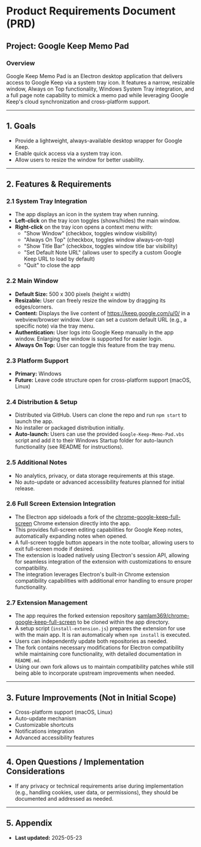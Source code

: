 # Product Requirements Document (PRD)

## Project: Google Keep Memo Pad

### Overview
Google Keep Memo Pad is an Electron desktop application that delivers access to Google Keep via a system tray icon. It features a narrow, resizable window, Always on Top functionality, Windows System Tray integration, and a full page note capability to mimick a memo pad while leveraging Google Keep's cloud synchronization and cross-platform support.

---

## 1. Goals
- Provide a lightweight, always-available desktop wrapper for Google Keep.
- Enable quick access via a system tray icon.
- Allow users to resize the window for better usability.

---

## 2. Features & Requirements

### 2.1 System Tray Integration
- The app displays an icon in the system tray when running.
- **Left-click** on the tray icon toggles (shows/hides) the main window.
- **Right-click** on the tray icon opens a context menu with:
    - "Show Window" (checkbox, toggles window visibility)
    - "Always On Top" (checkbox, toggles window always-on-top)
    - "Show Title Bar" (checkbox, toggles window title bar visibility)
    - "Set Default Note URL" (allows user to specify a custom Google Keep URL to load by default)
    - "Quit" to close the app

### 2.2 Main Window
- **Default Size:** 500 x 300 pixels (height x width)
- **Resizable:** User can freely resize the window by dragging its edges/corners.
- **Content:** Displays the live content of https://keep.google.com/u/0/ in a webview/browser window. User can set a custom default URL (e.g., a specific note) via the tray menu.
- **Authentication:** User logs into Google Keep manually in the app window. Enlarging the window is supported for easier login.
- **Always On Top:** User can toggle this feature from the tray menu.

### 2.3 Platform Support
- **Primary:** Windows
- **Future:** Leave code structure open for cross-platform support (macOS, Linux)

### 2.4 Distribution & Setup
- Distributed via GitHub. Users can clone the repo and run `npm start` to launch the app.
- No installer or packaged distribution initially.
- **Auto-launch:** Users can use the provided `Google-Keep-Memo-Pad.vbs` script and add it to their Windows Startup folder for auto-launch functionality (see README for instructions).

### 2.5 Additional Notes
- No analytics, privacy, or data storage requirements at this stage.
- No auto-update or advanced accessibility features planned for initial release.

### 2.6 Full Screen Extension Integration
- The Electron app sideloads a fork of the [chrome-google-keep-full-screen](https://github.com/chrisputnam9/chrome-google-keep-full-screen) Chrome extension directly into the app.
- This provides full-screen editing capabilities for Google Keep notes, automatically expanding notes when opened.
- A full-screen toggle button appears in the note toolbar, allowing users to exit full-screen mode if desired.
- The extension is loaded natively using Electron's session API, allowing for seamless integration of the extension with customizations to ensure compatibility.
- The integration leverages Electron's built-in Chrome extension compatibility capabilities with additional error handling to ensure proper functionality.

### 2.7 Extension Management
- The app requires the forked extension repository [samlam369/chrome-google-keep-full-screen](https://github.com/samlam369/chrome-google-keep-full-screen) to be cloned within the app directory.
- A setup script (`install-extension.js`) prepares the extension for use with the main app. It is ran automaticaly when `npm install` is executed.
- Users can independently update both repositories as needed.
- The fork contains necessary modifications for Electron compatibility while maintaining core functionality, with detailed documentation in `README.md`.
- Using our own fork allows us to maintain compatibility patches while still being able to incorporate upstream improvements when needed.

---

## 3. Future Improvements (Not in Initial Scope)
- Cross-platform support (macOS, Linux)
- Auto-update mechanism
- Customizable shortcuts
- Notifications integration
- Advanced accessibility features

---

## 4. Open Questions / Implementation Considerations
- If any privacy or technical requirements arise during implementation (e.g., handling cookies, user data, or permissions), they should be documented and addressed as needed.

---

## 5. Appendix
- **Last updated:** 2025-05-23
